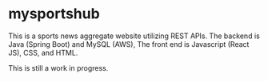 # mysportshub

This is a sports news aggregate website utilizing REST APIs. The backend is Java (Spring Boot) and MySQL (AWS), The front end is Javascript (React JS), CSS, and HTML.

This is still a work in progress.
